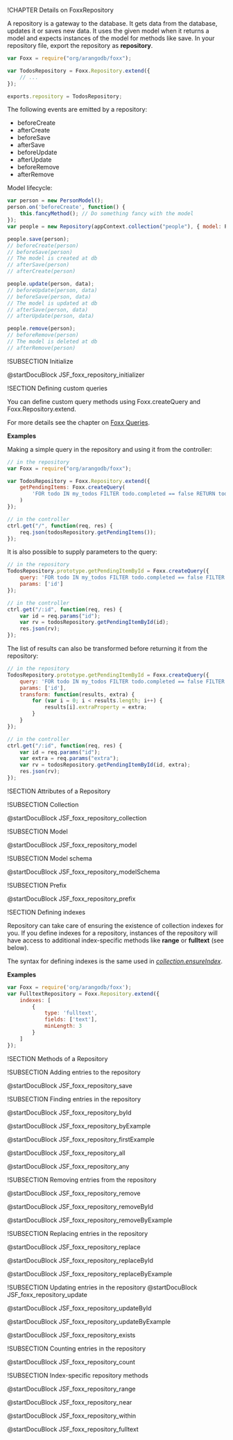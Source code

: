 !CHAPTER Details on FoxxRepository

A repository is a gateway to the database. It gets data from the database, updates it or saves new data. It uses the given model when it returns a model and expects instances of the model for methods like save. In your repository file, export the repository as **repository**.

```javascript
var Foxx = require("org/arangodb/foxx");

var TodosRepository = Foxx.Repository.extend({
    // ...
});

exports.repository = TodosRepository;
```

The following events are emitted by a repository:

- beforeCreate
- afterCreate
- beforeSave
- afterSave
- beforeUpdate
- afterUpdate
- beforeRemove
- afterRemove

Model lifecycle:

```js
var person = new PersonModel();
person.on('beforeCreate', function() {
    this.fancyMethod(); // Do something fancy with the model
});
var people = new Repository(appContext.collection("people"), { model: PersonModel });

people.save(person);
// beforeCreate(person)
// beforeSave(person)
// The model is created at db
// afterSave(person)
// afterCreate(person)

people.update(person, data);
// beforeUpdate(person, data)
// beforeSave(person, data)
// The model is updated at db
// afterSave(person, data)
// afterUpdate(person, data)

people.remove(person);
// beforeRemove(person)
// The model is deleted at db
// afterRemove(person)
```

!SUBSECTION Initialize

@startDocuBlock JSF_foxx_repository_initializer

!SECTION Defining custom queries

You can define custom query methods using Foxx.createQuery and Foxx.Repository.extend.

For more details see the chapter on [Foxx Queries](../Develop/Queries.md).

**Examples**

Making a simple query in the repository and using it from the controller:

```js
// in the repository
var Foxx = require("org/arangodb/foxx");

var TodosRepository = Foxx.Repository.extend({
    getPendingItems: Foxx.createQuery(
        'FOR todo IN my_todos FILTER todo.completed == false RETURN todo'
    )
});

// in the controller
ctrl.get("/", function(req, res) {
    req.json(todosRepository.getPendingItems());
});
```

It is also possible to supply parameters to the query:

```js
// in the repository
TodosRepository.prototype.getPendingItemById = Foxx.createQuery({
    query: 'FOR todo IN my_todos FILTER todo.completed == false FILTER todo._key == @id RETURN todo',
    params: ['id']
});

// in the controller
ctrl.get("/:id", function(req, res) {
    var id = req.params("id");
    var rv = todosRepository.getPendingItemById(id);
    res.json(rv);
});
```

The list of results can also be transformed before returning it from the repository:

```js
// in the repository
TodosRepository.prototype.getPendingItemById = Foxx.createQuery({
    query: 'FOR todo IN my_todos FILTER todo.completed == false FILTER todo._key == @id RETURN todo',
    params: ['id'],
    transform: function(results, extra) {
        for (var i = 0; i < results.length; i++) {
            results[i].extraProperty = extra;
        }
    }
});

// in the controller
ctrl.get("/:id", function(req, res) {
    var id = req.params("id");
    var extra = req.params("extra");
    var rv = todosRepository.getPendingItemById(id, extra);
    res.json(rv);
});
```

!SECTION Attributes of a Repository

!SUBSECTION Collection

@startDocuBlock JSF_foxx_repository_collection

!SUBSECTION Model

@startDocuBlock JSF_foxx_repository_model

!SUBSECTION Model schema

@startDocuBlock JSF_foxx_repository_modelSchema

!SUBSECTION Prefix

@startDocuBlock JSF_foxx_repository_prefix

!SECTION Defining indexes

Repository can take care of ensuring the existence of collection indexes for you.
If you define indexes for a repository, instances of the repository will have
access to additional index-specific methods like **range** or **fulltext** (see below).

The syntax for defining indexes is the same used in [*collection.ensureIndex*](../../IndexHandling/README.md).

**Examples**

```js
var Foxx = require('org/arangodb/foxx');
var FulltextRepository = Foxx.Repository.extend({
    indexes: [
        {
            type: 'fulltext',
            fields: ['text'],
            minLength: 3
        }
    ]
});
```

!SECTION Methods of a Repository

!SUBSECTION Adding entries to the repository

@startDocuBlock JSF_foxx_repository_save

!SUBSECTION Finding entries in the repository

@startDocuBlock JSF_foxx_repository_byId

@startDocuBlock JSF_foxx_repository_byExample

@startDocuBlock JSF_foxx_repository_firstExample

@startDocuBlock JSF_foxx_repository_all

@startDocuBlock JSF_foxx_repository_any

!SUBSECTION Removing entries from the repository

@startDocuBlock JSF_foxx_repository_remove

@startDocuBlock JSF_foxx_repository_removeById

@startDocuBlock JSF_foxx_repository_removeByExample

!SUBSECTION Replacing entries in the repository

@startDocuBlock JSF_foxx_repository_replace

@startDocuBlock JSF_foxx_repository_replaceById

@startDocuBlock JSF_foxx_repository_replaceByExample

!SUBSECTION Updating entries in the repository
@startDocuBlock JSF_foxx_repository_update

@startDocuBlock JSF_foxx_repository_updateById

@startDocuBlock JSF_foxx_repository_updateByExample

@startDocuBlock JSF_foxx_repository_exists

!SUBSECTION Counting entries in the repository

@startDocuBlock JSF_foxx_repository_count

!SUBSECTION Index-specific repository methods

@startDocuBlock JSF_foxx_repository_range

@startDocuBlock JSF_foxx_repository_near

@startDocuBlock JSF_foxx_repository_within

@startDocuBlock JSF_foxx_repository_fulltext
